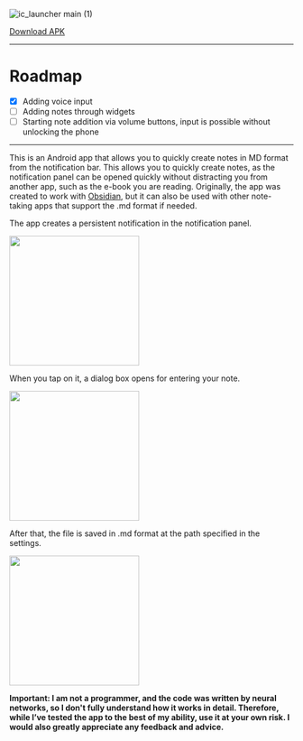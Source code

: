 ![ic_launcher main (1)](https://github.com/user-attachments/assets/dbfb65c5-6e39-4880-8392-8965f19c87ea)

[Download APK](https://github.com/Fertion/QuickMDCapture/releases/latest)

---

# Roadmap

- [x] Adding voice input
- [ ] Adding notes through widgets
- [ ] Starting note addition via volume buttons, input is possible without unlocking the phone

---

This is an Android app that allows you to quickly create notes in MD format from the notification bar. This allows you to quickly create notes, as the notification panel can be opened quickly without distracting you from another app, such as the e-book you are reading. Originally, the app was created to work with [Obsidian](https://obsidian.md/), but it can also be used with other note-taking apps that support the .md format if needed.

The app creates a persistent notification in the notification panel.

<img src="https://github.com/user-attachments/assets/23ae3d30-35bd-4b33-b49f-4b7ba2d5f1bd" width="230"/>

When you tap on it, a dialog box opens for entering your note.

<img src="https://github.com/user-attachments/assets/dab98a8d-114a-4980-923a-b969d45c2fd9" width="230"/>

After that, the file is saved in .md format at the path specified in the settings.

<img src="https://github.com/user-attachments/assets/8351ec7d-0926-42f1-9cfc-4960778b8d6a" width="230"/>

**Important: I am not a programmer, and the code was written by neural networks, so I don't fully understand how it works in detail. Therefore, while I’ve tested the app to the best of my ability, use it at your own risk. I would also greatly appreciate any feedback and advice.**
